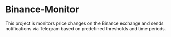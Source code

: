 # Binance-Monitor
This project is monitors price changes on the Binance exchange and sends notifications via Telegram based on predefined thresholds and time periods.

